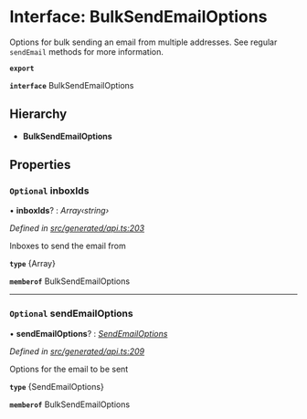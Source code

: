 # Interface: BulkSendEmailOptions

Options for bulk sending an email from multiple addresses. See regular `sendEmail` methods for more information.

**`export`** 

**`interface`** BulkSendEmailOptions

## Hierarchy

* **BulkSendEmailOptions**

## Properties

### `Optional` inboxIds

• **inboxIds**? : *Array‹string›*

*Defined in [src/generated/api.ts:203](https://github.com/mailslurp/mailslurp-client-ts-js/blob/507ad2d/src/generated/api.ts#L203)*

Inboxes to send the email from

**`type`** {Array<string>}

**`memberof`** BulkSendEmailOptions

___

### `Optional` sendEmailOptions

• **sendEmailOptions**? : *[SendEmailOptions](../modules/_generated_api_.sendemailoptions.md)*

*Defined in [src/generated/api.ts:209](https://github.com/mailslurp/mailslurp-client-ts-js/blob/507ad2d/src/generated/api.ts#L209)*

Options for the email to be sent

**`type`** {SendEmailOptions}

**`memberof`** BulkSendEmailOptions
